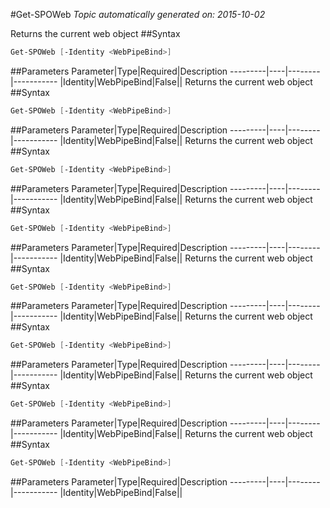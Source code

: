 #Get-SPOWeb
*Topic automatically generated on: 2015-10-02*

Returns the current web object
##Syntax
```powershell
Get-SPOWeb [-Identity <WebPipeBind>]
```


##Parameters
Parameter|Type|Required|Description
---------|----|--------|-----------
|Identity|WebPipeBind|False||
Returns the current web object
##Syntax
```powershell
Get-SPOWeb [-Identity <WebPipeBind>]
```


##Parameters
Parameter|Type|Required|Description
---------|----|--------|-----------
|Identity|WebPipeBind|False||
Returns the current web object
##Syntax
```powershell
Get-SPOWeb [-Identity <WebPipeBind>]
```


##Parameters
Parameter|Type|Required|Description
---------|----|--------|-----------
|Identity|WebPipeBind|False||
Returns the current web object
##Syntax
```powershell
Get-SPOWeb [-Identity <WebPipeBind>]
```


##Parameters
Parameter|Type|Required|Description
---------|----|--------|-----------
|Identity|WebPipeBind|False||
Returns the current web object
##Syntax
```powershell
Get-SPOWeb [-Identity <WebPipeBind>]
```


##Parameters
Parameter|Type|Required|Description
---------|----|--------|-----------
|Identity|WebPipeBind|False||
Returns the current web object
##Syntax
```powershell
Get-SPOWeb [-Identity <WebPipeBind>]
```


##Parameters
Parameter|Type|Required|Description
---------|----|--------|-----------
|Identity|WebPipeBind|False||
Returns the current web object
##Syntax
```powershell
Get-SPOWeb [-Identity <WebPipeBind>]
```


##Parameters
Parameter|Type|Required|Description
---------|----|--------|-----------
|Identity|WebPipeBind|False||
Returns the current web object
##Syntax
```powershell
Get-SPOWeb [-Identity <WebPipeBind>]
```


##Parameters
Parameter|Type|Required|Description
---------|----|--------|-----------
|Identity|WebPipeBind|False||
